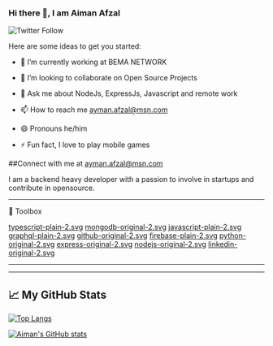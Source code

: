 ### Hi there 👋, I am Aiman Afzal
![Twitter Follow](https://img.shields.io/twitter/follow/RealRealAiman?style=social) 

Here are some ideas to get you started:

- 🔭 I’m currently working at BEMA NETWORK

- 👯 I’m looking to collaborate on Open Source Projects

- 💬 Ask me about NodeJs, ExpressJs, Javascript and remote work
- 📫 How to reach me ayman.afzal@msn.com
- 😄 Pronouns he/him
- ⚡ Fun fact, I love to play mobile games

##Connect with me at ayman.afzal@msn.com

I am a backend heavy developer with a passion to involve in startups and contribute in opensource.

---
🧰 Toolbox

[typescript-plain-2.svg](https://github.com/aimanafzal/typescript-plain-2.svg)
[mongodb-original-2.svg](https://github.com/aimanafzal/mongodb-original-2.svg)
[javascript-plain-2.svg](https://github.com/aimanafzal/javascript-original.svg)
[graphql-plain-2.svg](https://github.com/aimanafzal/graphql-plain-2.svg)
[github-original-2.svg](https://github.com/aimanafzal/github-original-2.svg)
[firebase-plain-2.svg](https://github.com/aimanafzal/firebase-plain-2.svg)
[python-original-2.svg](https://github.com/aimanafzal/python-original.svg)
[express-original-2.svg](https://github.com/aimanafzal/express-original-2.svg)
[nodejs-original-2.svg](https://github.com/aimanafzal/nodejs-original-2.svg)
[linkedin-original-2.svg](https://github.com/aimanafzal/linkedin-original-2.svg)


---

---

## &#x1f4c8; My GitHub Stats

[![Top Langs](https://github-readme-stats.vercel.app/api/top-langs/?username=aimanafzal&hide=java,html,css&theme=radical)](https://github.com/anuraghazra/github-readme-stats)

[![Aiman's GitHub stats](https://github-readme-stats.vercel.app/api?username=aimanafzal&theme=radical)](https://github.com/anuraghazra/github-readme-stats)

<!--
- 🤔 I’m looking for help with ...
- 🌱 I’m currently learning ...
